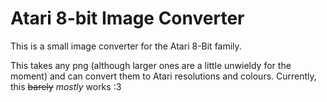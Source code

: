 # Atari 8-bit Image Converter
This is a small image converter for the Atari 8-Bit family.

This takes any png (although larger ones are a little unwieldy for the moment) and can convert them to Atari resolutions and colours.
Currently, this ~~barely~~ _mostly_ works :3
